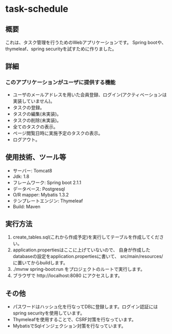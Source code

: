 # task-schedule 

## 概要
これは、タスク管理を行うためのWebアプリケーションです。
Spring bootや、thymeleaf、spring securityを試すために作りました。

## 詳細
### このアプリケーションがユーザに提供する機能
- ユーザのメールアドレスを用いた会員登録、ログイン(アクティベーションは実装していません)。
- タスクの登録。
- タスクの編集(未実装)。
- タスクの削除(未実装)。
- 全てのタスクの表示。
- ページ閲覧日時に実施予定のタスクの表示。
- ログアウト。

## 使用技術、ツール等
- サーバー: Tomcat8
- Jdk: 1.8
- フレームワーク: Spring boot 2.1.1
- データベース: Postgresql 
- O/R mapper: Mybatis 1.3.2
- テンプレートエンジン: Thymeleaf
- Build: Maven

## 実行方法
1. create_tables.sql(これから作成予定)を実行してテーブルを作成してください。
2. application.propertiesはここに上げていないので、
自身が作成したdatabaseの設定をapplication.propertiesに書いて、
src/main/resources/ に置いてからbuildします。
3. ./mvnw spring-boot:run をプロジェクトのルートで実行します。
4. ブラウザで http://localhost:8080 にアクセスします。

## その他
- パスワードはハッシュ化を行なってDBに登録します。ログイン認証にはspring securityを使用しています。
- Thymeleafを使用することで、CSRF対策を行なっています。
- MybatisでSqlインジェクション対策を行なっています。
